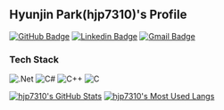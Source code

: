 ## Hyunjin Park(hjp7310)'s Profile
[![GitHub Badge](https://img.shields.io/badge/-GitHub-333?style=flat-square&logo=GitHub&logoColor=white&link=https://github.com/hjp7310)](https://github.com/hjp7310)
[![Linkedin Badge](https://img.shields.io/badge/-LinkedIn-0e76a8?style=flat-square&logo=Linkedin&logoColor=white&link=https://www.linkedin.com/in/%ED%98%84%EC%A7%84-%EB%B0%95-512b7b215/)](https://www.linkedin.com/in/%ED%98%84%EC%A7%84-%EB%B0%95-512b7b215/)
[![Gmail Badge](https://img.shields.io/badge/Gmail-d14836?style=flat-square&logo=Gmail&logoColor=white&link=mailto:hjp7310@gmail.com)](mailto:hjp7310@gmail.com)

### Tech Stack
<p align="left">
  <img alt=".Net" src="https://img.shields.io/badge/.NET-5C2D91?style=for-the-badge&logo=.net&logoColor=white"/>
  <img alt="C#" src="https://img.shields.io/badge/c%23-%23239120.svg?style=for-the-badge&logo=c-sharp&logoColor=white"/>
  <img alt="C++" src="https://img.shields.io/badge/c++-%2300599C.svg?style=for-the-badge&logo=c%2B%2B&logoColor=white"/>
  <img alt="C" src="https://img.shields.io/badge/c-%2300599C.svg?style=for-the-badge&logo=c&logoColor=white"/>
</p>

[![hjp7310's GitHub Stats](https://github-readme-stats.vercel.app/api?username=hjp7310&count_private=true&show_icons=true)](https://github.com/anuraghazra/github-readme-stats) 
[![hjp7310's Most Used Langs](https://github-readme-stats.vercel.app/api/top-langs/?username=hjp7310&layout=compact)](https://github.com/anuraghazra/github-readme-stats)

<!--
**hjp7310/hjp7310** is a ✨ _special_ ✨ repository because its `README.md` (this file) appears on your GitHub profile.

Here are some ideas to get you started:

- 🔭 I’m currently working on ...
- 🌱 I’m currently learning ...
- 👯 I’m looking to collaborate on ...
- 🤔 I’m looking for help with ...
- 💬 Ask me about ...
- 📫 How to reach me: ...
- 😄 Pronouns: ...
- ⚡ Fun fact: ...
-->
